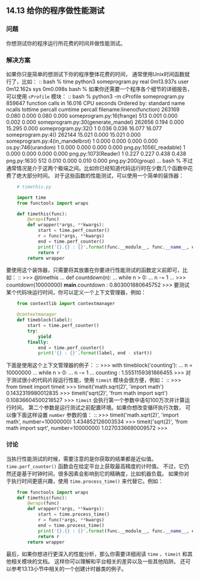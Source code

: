 ## 14.13 给你的程序做性能测试 ##
### 问题 ###
你想测试你的程序运行所花费的时间并做性能测试。
### 解决方案 ###
如果你只是简单的想测试下你的程序整体花费的时间，
通常使用Unix时间函数就行了，比如：
::
    bash % time python3 someprogram.py
    real 0m13.937s
    user 0m12.162s
    sys  0m0.098s
    bash %
如果你还需要一个程序各个细节的详细报告，可以使用 ``cProfile`` 模块：
::
    bash % python3 -m cProfile someprogram.py
             859647 function calls in 16.016 CPU seconds
       Ordered by: standard name
       ncalls  tottime  percall  cumtime  percall filename:lineno(function)
       263169    0.080    0.000    0.080    0.000 someprogram.py:16(frange)
          513    0.001    0.000    0.002    0.000 someprogram.py:30(generate_mandel)
       262656    0.194    0.000   15.295    0.000 someprogram.py:32(<genexpr>)
            1    0.036    0.036   16.077   16.077 someprogram.py:4(<module>)
       262144   15.021    0.000   15.021    0.000 someprogram.py:4(in_mandelbrot)
            1    0.000    0.000    0.000    0.000 os.py:746(urandom)
            1    0.000    0.000    0.000    0.000 png.py:1056(_readable)
            1    0.000    0.000    0.000    0.000 png.py:1073(Reader)
            1    0.227    0.227    0.438    0.438 png.py:163(<module>)
          512    0.010    0.000    0.010    0.000 png.py:200(group)
        ...
    bash %
不过通常情况是介于这两个极端之间。比如你已经知道代码运行时在少数几个函数中花费了绝大部分时间。
对于这些函数的性能测试，可以使用一个简单的装饰器：
```python
    # timethis.py

    import time
    from functools import wraps

    def timethis(func):
        @wraps(func)
        def wrapper(*args, **kwargs):
            start = time.perf_counter()
            r = func(*args, **kwargs)
            end = time.perf_counter()
            print('{}.{} : {}'.format(func.__module__, func.__name__, end - start))
            return r
        return wrapper

```
要使用这个装饰器，只需要将其放置在你要进行性能测试的函数定义前即可，比如：
::
    >>> @timethis
    ... def countdown(n):
    ...     while n > 0:
    ...             n -= 1
    ...
    >>> countdown(10000000)
    __main__.countdown : 0.803001880645752
    >>>
要测试某个代码块运行时间，你可以定义一个上下文管理器，例如：
```python
    from contextlib import contextmanager

    @contextmanager
    def timeblock(label):
        start = time.perf_counter()
        try:
            yield
        finally:
            end = time.perf_counter()
            print('{} : {}'.format(label, end - start))

```
下面是使用这个上下文管理器的例子：
::
    >>> with timeblock('counting'):
    ...     n = 10000000
    ...     while n > 0:
    ...             n -= 1
    ...
    counting : 1.5551159381866455
    >>>
对于测试很小的代码片段运行性能，使用 ``timeit`` 模块会很方便，例如：
::
    >>> from timeit import timeit
    >>> timeit('math.sqrt(2)', 'import math')
    0.1432319980012835
    >>> timeit('sqrt(2)', 'from math import sqrt')
    0.10836604500218527
    >>>
``timeit`` 会执行第一个参数中语句100万次并计算运行时间。
第二个参数是运行测试之前配置环境。如果你想改变循环执行次数，
可以像下面这样设置 ``number`` 参数的值：
::
    >>> timeit('math.sqrt(2)', 'import math', number=10000000)
    1.434852126003534
    >>> timeit('sqrt(2)', 'from math import sqrt', number=10000000)
    1.0270336690009572
    >>>
### 讨论 ###
当执行性能测试的时候，需要注意的是你获取的结果都是近似值。
``time.perf_counter()`` 函数会在给定平台上获取最高精度的计时值。
不过，它仍然还是基于时钟时间，很多因素会影响到它的精确度，比如机器负载。
如果你对于执行时间更感兴趣，使用 ``time.process_time()`` 来代替它。例如：
```python
    from functools import wraps
    def timethis(func):
        @wraps(func)
        def wrapper(*args, **kwargs):
            start = time.process_time()
            r = func(*args, **kwargs)
            end = time.process_time()
            print('{}.{} : {}'.format(func.__module__, func.__name__, end - start))
            return r
        return wrapper

```
最后，如果你想进行更深入的性能分析，那么你需要详细阅读 ``time`` 、``timeit`` 和其他相关模块的文档。
这样你可以理解和平台相关的差异以及一些其他陷阱。
还可以参考13.13小节中相关的一个创建计时器类的例子。
